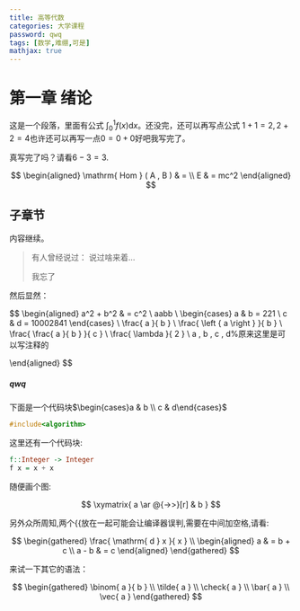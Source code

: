 ```yaml
---
title: 高等代数
categories: 大学课程
password: qwq
tags: [数学,难绷,可是]
mathjax: true
---
```

<!-- toc -->
<!-- more -->
# 第一章 绪论
这是一个段落，里面有公式 $\int_0^1 f ( x ) \mathrm{ d } x$。还没完，还可以再写点公式 $1 + 1 = 2 , 2 + 2 = 4$也许还可以再写一点$0 = 0 + 0$好吧我写完了。

真写完了吗？请看$6 - 3 = 3$.

$$
\begin{aligned}
\mathrm{ Hom } ( A , B ) & = \\
E & = mc^2
\end{aligned}
$$

## 子章节
内容继续。

> 有人曾经说过：
> 说过啥来着...
> 
> 我忘了


然后显然：

$$
\begin{aligned}
a^2 + b^2 & = c^2 \\
aabb \\
\begin{cases}
a & b = 221 \\
c & d = 10002841
\end{cases} \\
\frac{ a }{ b } \\
\frac{ \left \{ a \right \} }{ b } \\
\frac{ \frac{ a }{ b } }{ c } \\
\frac{ \lambda }{ 2 } \\
a , b , c , d%原来这里是可以写注释的

\end{aligned}
$$

##### qwq
下面是一个代码块$\begin{cases}a & b \\ c & d\end{cases}$

```cpp
#include<algorithm>
```
这里还有一个代码块:

```haskell
f::Integer -> Integer
f x = x + x
```
随便画个图:

$$
\xymatrix{ a \ar @{->>}[r] & b }
$$

另外众所周知,两个$\{ \{$放在一起可能会让编译器误判,需要在中间加空格,请看:

$$
\begin{gathered}
\frac{ \mathrm{ d } x }{ x } \\
\begin{aligned}
a & = b + c \\
a - b & = c
\end{aligned}
\end{gathered}
$$

来试一下其它的语法：

$$
\begin{gathered}
\binom{ a }{ b } \\
\tilde{ a } \\
\check{ a } \\
\bar{ a } \\
\vec{ a }
\end{gathered}
$$

